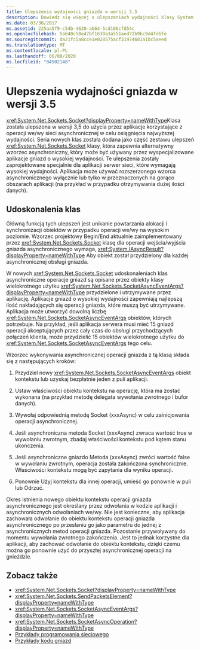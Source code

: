 ```yaml
---
title: Ulepszenia wydajności gniazda w wersji 3.5
description: Dowiedz się więcej o ulepszeniach wydajności klasy System .NET. Sockets. Socket w wersji 3,5 w .NET Framework.
ms.date: 03/30/2017
ms.assetid: 225aa5f9-c54b-4620-ab64-5cd100cfd54c
ms.openlocfilehash: 5a640c58e47bf1630a3a551aed72b9bc9d4fd6fe
ms.sourcegitcommit: da21fc5a8cce1e028575acf31974681a1bc5aeed
ms.translationtype: MT
ms.contentlocale: pl-PL
ms.lasthandoff: 06/08/2020
ms.locfileid: "84502148"
---
```

# <a name="socket-performance-enhancements-in-version-35"></a>Ulepszenia wydajności gniazda w wersji 3.5
<xref:System.Net.Sockets.Socket?displayProperty=nameWithType>Klasa została ulepszona w wersji 3,5 do użycia przez aplikacje korzystające z operacji we/wy sieci asynchronicznej w celu osiągnięcia najwyższej wydajności. Seria nowych klas została dodana jako część zestawu ulepszeń <xref:System.Net.Sockets.Socket> klasy, która zapewnia alternatywny wzorzec asynchroniczny, który może być używany przez wyspecjalizowane aplikacje gniazd o wysokiej wydajności. Te ulepszenia zostały zaprojektowane specjalnie dla aplikacji serwer sieci, które wymagają wysokiej wydajności. Aplikacja może używać rozszerzonego wzorca asynchronicznego wyłącznie lub tylko w przeznaczonych na gorąco obszarach aplikacji (na przykład w przypadku otrzymywania dużej ilości danych).  
  
## <a name="class-enhancements"></a>Udoskonalenia klas  
 Główną funkcją tych ulepszeń jest unikanie powtarzania alokacji i synchronizacji obiektów w przypadku operacji we/wy na wysokim poziomie. Wzorzec projektowy Begin/End aktualnie zaimplementowany przez <xref:System.Net.Sockets.Socket> klasę dla operacji wejścia/wyjścia gniazda asynchronicznego wymaga, <xref:System.IAsyncResult?displayProperty=nameWithType> Aby obiekt został przydzielony dla każdej asynchronicznej obsługi gniazda.  
  
 W nowych <xref:System.Net.Sockets.Socket> udoskonaleniach klas asynchroniczne operacje gniazd są opisane przez obiekty klasy wielokrotnego użytku <xref:System.Net.Sockets.SocketAsyncEventArgs?displayProperty=nameWithType> przydzielone i utrzymywane przez aplikację. Aplikacje gniazd o wysokiej wydajności zapewniają najlepszą ilość nakładających się operacji gniazda, które muszą być utrzymywane. Aplikacja może utworzyć dowolną liczbę <xref:System.Net.Sockets.SocketAsyncEventArgs> obiektów, których potrzebuje. Na przykład, jeśli aplikacja serwera musi mieć 15 gniazd operacji akceptujących przez cały czas do obsługi przychodzących połączeń klienta, może przydzielić 15 obiektów wielokrotnego użytku do <xref:System.Net.Sockets.SocketAsyncEventArgs> tego celu.  
  
 Wzorzec wykonywania asynchronicznej operacji gniazda z tą klasą składa się z następujących kroków:  
  
1. Przydziel nowy <xref:System.Net.Sockets.SocketAsyncEventArgs> obiekt kontekstu lub uzyskaj bezpłatnie jeden z puli aplikacji.  
  
2. Ustaw właściwości obiektu kontekstu na operację, która ma zostać wykonana (na przykład metodę delegata wywołania zwrotnego i bufor danych).  
  
3. Wywołaj odpowiednią metodę Socket (xxxAsync) w celu zainicjowania operacji asynchronicznej.  
  
4. Jeśli asynchroniczna metoda Socket (xxxAsync) zwraca wartość true w wywołaniu zwrotnym, zbadaj właściwości kontekstu pod kątem stanu ukończenia.  
  
5. Jeśli asynchroniczne gniazdo Metoda (xxxAsync) zwróci wartość false w wywołaniu zwrotnym, operacja została zakończona synchronicznie. Właściwości kontekstu mogą być zapytania dla wyniku operacji.  
  
6. Ponownie Użyj kontekstu dla innej operacji, umieść go ponownie w puli lub Odrzuć.  
  
 Okres istnienia nowego obiektu kontekstu operacji gniazda asynchronicznego jest określany przez odwołania w kodzie aplikacji i asynchronicznych odwołaniach we/wy. Nie jest konieczne, aby aplikacja zachowała odwołanie do obiektu kontekstu operacji gniazda asynchronicznego po przesłaniu go jako parametru do jednej z asynchronicznych metod operacji gniazda. Pozostanie przywoływany do momentu wywołania zwrotnego zakończenia. Jest to jednak korzystne dla aplikacji, aby zachować odwołanie do obiektu kontekstu, dzięki czemu można go ponownie użyć do przyszłej asynchronicznej operacji na gnieździe.  
  
## <a name="see-also"></a>Zobacz także

- <xref:System.Net.Sockets.Socket?displayProperty=nameWithType>
- <xref:System.Net.Sockets.SendPacketsElement?displayProperty=nameWithType>
- <xref:System.Net.Sockets.SocketAsyncEventArgs?displayProperty=nameWithType>
- <xref:System.Net.Sockets.SocketAsyncOperation?displayProperty=nameWithType>
- [Przykłady programowania sieciowego](network-programming-samples.md)
- [Przykłady kodu gniazd](socket-code-examples.md)
